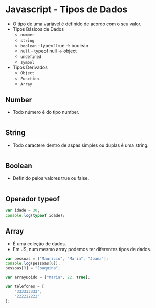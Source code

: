 # Javascript - Tipos de Dados

- O tipo de uma variável é definido de acordo com o seu valor.
- Tipos Básicos de Dados
    - ``` number ```
    - ``` string ```
    - ``` boolean ``` - typeof true -> boolean
    - ``` null ``` - typeof null -> object
    - ``` undefined ```
    - ``` symbol ```
- Tipos Derivados 
    - ``` Object ```
    - ``` Function ```
    - ``` Array ```

## Number

- Todo número é do tipo number.

~~~javascript

~~~

## String

- Todo caractere dentro de aspas simples ou duplas é uma string.

~~~javascript

~~~

## Boolean

- Definido pelos valores true ou false.

~~~javascript

~~~

## Operador typeof

~~~javascript
var idade = 30;
console.log(typeof idade);
~~~

## Array

- É uma coleção de dados.
- Em JS, num mesmo array podemos ter diferentes tipos de dados.

~~~javascript
var pessoas = ["Mauricio", "Maria", "Joana"];
console.log(pessoas[0]);
pessoas[3] = "Joaquina";
~~~

~~~javascript
var arrayDoido = ["Maria", 22, true];
~~~

~~~javascript
var telefones = [
    "333333333",
    "222222222"
];
~~~
